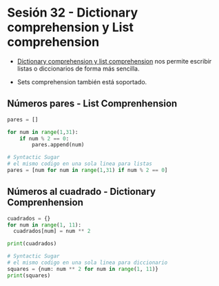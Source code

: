 # Sesión 32 - Dictionary comprehension y List comprehension

* [Dictionary comprehension y list comprehension](https://python-3-patterns-idioms-test.readthedocs.io/en/latest/Comprehensions.html "Dictionary comprehension y list comprehension") nos permite escribir listas o diccionarios de forma más sencilla.

* Sets comprehension también está soportado.

## Números pares - List Comprenhension
```python
pares = []

for num in range(1,31):
    if num % 2 == 0:
        pares.append(num)

# Syntactic Sugar
# el mismo codigo en una sola linea para listas
pares = [num for num in range(1,31) if num % 2 == 0]
```

## Números al cuadrado - Dictionary Comprenhension
```python
cuadrados = {}
for num in range(1, 11):
  cuadrados[num] = num ** 2

print(cuadrados)

# Syntactic Sugar
# el mismo codigo en una sola linea para diccionario
squares = {num: num ** 2 for num in range(1, 11)}
print(squares)
```